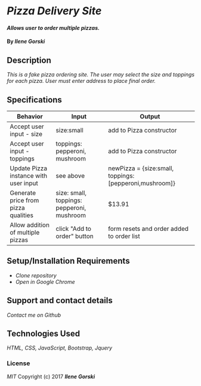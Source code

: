 # _Pizza Delivery Site_

#### _Allows user to order multiple pizzas._

#### By _**Ilene Gorski**_

## Description

_This is a fake pizza ordering site. The user may select the size and toppings for each pizza. User must enter address to place final order._

## Specifications
|Behavior|Input|Output|
|---|---|---|
|Accept user input - size|size:small|add to Pizza constructor|
|Accept user input - toppings|toppings: pepperoni, mushroom|add to Pizza constructor|
|Update Pizza instance with user input|see above|newPizza = {size:small, toppings:[pepperoni,mushroom]}|
|Generate price from pizza qualities|size: small, toppings: pepperoni, mushroom| $13.91|
|Allow addition of multiple pizzas|click "Add to order" button|form resets and order added to order list|

## Setup/Installation Requirements

* _Clone repository_
* _Open in Google Chrome_

## Support and contact details

_Contact me on Github_

## Technologies Used

_HTML, CSS, JavaScript, Bootstrap, Jquery_

### License

*MIT*
Copyright (c) 2017 **_Ilene Gorski_**
